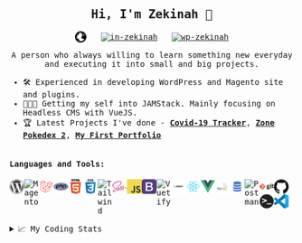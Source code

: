<samp>
<h2 align="center">Hi, I'm Zekinah 👋</h2>
<p align="center">
<a href="https://www.zekinahlecaros.com/" target="blank"><img align="center" src=https://raw.githubusercontent.com/iconic/open-iconic/master/svg/globe.svg alt="zekinalecaros.com" height="20" width="20" /></a>
&emsp;
<a href="https://ph.linkedin.com/in/zekinah" target="blank"><img align="center" src=https://cdn.jsdelivr.net/npm/simple-icons@3.0.1/icons/linkedin.svg alt="in-zekinah" height="20" width="20" /></a>
  &emsp;
<a href="https://profiles.wordpress.org/zekinah/" target="blank"><img align="center" src=https://cdn.jsdelivr.net/npm/simple-icons@3.0.1/icons/wordpress.svg alt="wp-zekinah" height="20" width="20" /></a>
</p>
<p align="center">
A person who always willing to learn something new everyday and executing it into small and big projects.
</p>

- 🛠 Experienced in developing WordPress and Magento site and plugins.
- 👩🏻‍💻 Getting my self into JAMStack. Mainly focusing on Headless CMS with VueJS.
- 🏆 Latest Projects I've done - **[Covid-19 Tracker](https://github.com/zekinah/pandemiccovid-19)**, **[Zone Pokedex 2](https://github.com/zekinah/zone-pokedex2)**, **[My First Portfolio](https://github.com/zekinah/iamzekinah)** 
<br><br>

#### Languages and Tools:

<img align="left" alt="Wordpress" width="26px" src="https://raw.githubusercontent.com/github/explore/80688e429a7d4ef2fca1e82350fe8e3517d3494d/topics/wordpress/wordpress.png" />
<img align="left" alt="Magento" width="26px" src="https://avatars.githubusercontent.com/u/168457?s=26" />
<img align="left" alt="Laravel" width="26px" src="https://raw.githubusercontent.com/github/explore/56a826d05cf762b2b50ecbe7d492a839b04f3fbf/topics/laravel/laravel.png" />
<img align="left" alt="PHP" width="26px" src="https://raw.githubusercontent.com/github/explore/80688e429a7d4ef2fca1e82350fe8e3517d3494d/topics/php/php.png" />
<img align="left" alt="HTML5" width="26px" src="https://raw.githubusercontent.com/github/explore/80688e429a7d4ef2fca1e82350fe8e3517d3494d/topics/html/html.png" />
<img align="left" alt="CSS3" width="26px" src="https://raw.githubusercontent.com/github/explore/80688e429a7d4ef2fca1e82350fe8e3517d3494d/topics/css/css.png" />
<img align="left" alt="Tailwind" width="26px" src="https://avatars.githubusercontent.com/u/67109815?s=26" />
<img align="left" alt="Sass" width="26px" src="https://raw.githubusercontent.com/github/explore/80688e429a7d4ef2fca1e82350fe8e3517d3494d/topics/sass/sass.png" />
<img align="left" alt="JavaScript" width="26px" src="https://raw.githubusercontent.com/github/explore/80688e429a7d4ef2fca1e82350fe8e3517d3494d/topics/javascript/javascript.png" />
<img align="left" alt="Bootstrap" width="26px" src="https://raw.githubusercontent.com/github/explore/80688e429a7d4ef2fca1e82350fe8e3517d3494d/topics/bootstrap/bootstrap.png" />
<img align="left" alt="Vuetify" width="26px" src="https://avatars.githubusercontent.com/u/22138497?s=26" />
<img align="left" alt="JavaScript" width="26px" src="https://raw.githubusercontent.com/github/explore/80688e429a7d4ef2fca1e82350fe8e3517d3494d/topics/jquery/jquery.png" />
<img align="left" alt="React" width="26px" src="https://raw.githubusercontent.com/github/explore/80688e429a7d4ef2fca1e82350fe8e3517d3494d/topics/react/react.png" />
<img align="left" alt="Vue" width="26px" src="https://raw.githubusercontent.com/github/explore/80688e429a7d4ef2fca1e82350fe8e3517d3494d/topics/vue/vue.png" />
<img align="left" alt="MySQL" width="26px" src="https://raw.githubusercontent.com/github/explore/80688e429a7d4ef2fca1e82350fe8e3517d3494d/topics/mysql/mysql.png" />
<img align="left" alt="SQL" width="26px" src="https://raw.githubusercontent.com/github/explore/80688e429a7d4ef2fca1e82350fe8e3517d3494d/topics/sql/sql.png" />
<img align="left" alt="Postman" width="26px" src="https://avatars.githubusercontent.com/u/10251060?s=26" />
<img align="left" alt="Git" width="26px" src="https://raw.githubusercontent.com/github/explore/80688e429a7d4ef2fca1e82350fe8e3517d3494d/topics/git/git.png" />
<img align="left" alt="GitHub" width="26px" src="https://raw.githubusercontent.com/github/explore/78df643247d429f6cc873026c0622819ad797942/topics/github/github.png" />
<img align="left" alt="Terminal" width="26px" src="https://raw.githubusercontent.com/github/explore/80688e429a7d4ef2fca1e82350fe8e3517d3494d/topics/terminal/terminal.png" />
<img align="left" alt="Visual Studio Code" width="26px" src="https://raw.githubusercontent.com/github/explore/80688e429a7d4ef2fca1e82350fe8e3517d3494d/topics/visual-studio-code/visual-studio-code.png" />


<br><br><br><br>

<details>
    <summary>📈 My Coding Stats</summary>

<!--START_SECTION:waka-->
![Code Time](http://img.shields.io/badge/Code%20Time-3%2C996%20hrs-blue)

**🐱 My GitHub Data** 

> 📦 220.2 kB Used in GitHub's Storage 
 > 
> 🏆 141 Contributions in the Year 2024
 > 
> 🚫 Not Opted to Hire
 > 
> 📜 30 Public Repositories 
 > 
> 🔑 42 Private Repositories 
 > 
**I'm a Night 🦉** 

```text
🌞 Morning                495 commits         ██░░░░░░░░░░░░░░░░░░░░░░░   08.42 % 
🌆 Daytime                1714 commits        ███████░░░░░░░░░░░░░░░░░░   29.16 % 
🌃 Evening                2322 commits        ██████████░░░░░░░░░░░░░░░   39.50 % 
🌙 Night                  1347 commits        ██████░░░░░░░░░░░░░░░░░░░   22.92 % 
```
📅 **I'm Most Productive on Sunday** 

```text
Monday                   737 commits         ███░░░░░░░░░░░░░░░░░░░░░░   12.54 % 
Tuesday                  645 commits         ███░░░░░░░░░░░░░░░░░░░░░░   10.97 % 
Wednesday                727 commits         ███░░░░░░░░░░░░░░░░░░░░░░   12.37 % 
Thursday                 699 commits         ███░░░░░░░░░░░░░░░░░░░░░░   11.89 % 
Friday                   906 commits         ████░░░░░░░░░░░░░░░░░░░░░   15.41 % 
Saturday                 1035 commits        ████░░░░░░░░░░░░░░░░░░░░░   17.61 % 
Sunday                   1129 commits        █████░░░░░░░░░░░░░░░░░░░░   19.21 % 
```


📊 **This Week I Spent My Time On** 

```text
💬 Programming Languages: 
PHP                      14 hrs 30 mins      ██████████████░░░░░░░░░░░   54.64 % 
JavaScript               7 hrs 46 mins       ███████░░░░░░░░░░░░░░░░░░   29.30 % 
CSS                      3 hrs 58 mins       ████░░░░░░░░░░░░░░░░░░░░░   14.97 % 
Other                    12 mins             ░░░░░░░░░░░░░░░░░░░░░░░░░   00.76 % 
Text                     5 mins              ░░░░░░░░░░░░░░░░░░░░░░░░░   00.32 % 
```

**I Mostly Code in PHP** 

```text
PHP                      40 repos            ████████████████░░░░░░░░░   62.50 % 
JavaScript               7 repos             ███░░░░░░░░░░░░░░░░░░░░░░   10.94 % 
CSS                      7 repos             ███░░░░░░░░░░░░░░░░░░░░░░   10.94 % 
HTML                     6 repos             ██░░░░░░░░░░░░░░░░░░░░░░░   09.38 % 
Vue                      4 repos             ██░░░░░░░░░░░░░░░░░░░░░░░   06.25 % 
```




 Last Updated on 03/03/2024 03:12:43 UTC
<!--END_SECTION:waka-->
</details>
</samp>
